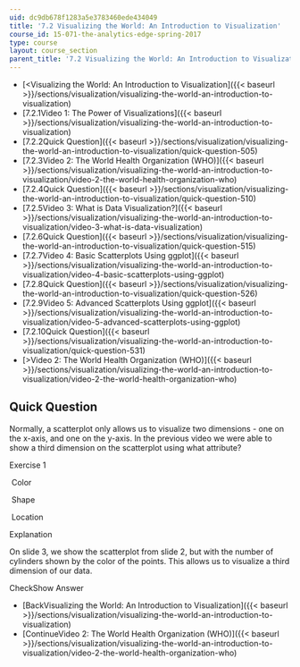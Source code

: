 ```yaml
---
uid: dc9db678f1283a5e3783460ede434049
title: '7.2 Visualizing the World: An Introduction to Visualization'
course_id: 15-071-the-analytics-edge-spring-2017
type: course
layout: course_section
parent_title: '7.2 Visualizing the World: An Introduction to Visualization'
---
```


*   [<Visualizing the World: An Introduction to Visualization]({{< baseurl >}}/sections/visualization/visualizing-the-world-an-introduction-to-visualization)
*   [7.2.1Video 1: The Power of Visualizations]({{< baseurl >}}/sections/visualization/visualizing-the-world-an-introduction-to-visualization)
*   [7.2.2Quick Question]({{< baseurl >}}/sections/visualization/visualizing-the-world-an-introduction-to-visualization/quick-question-505)
*   [7.2.3Video 2: The World Health Organization (WHO)]({{< baseurl >}}/sections/visualization/visualizing-the-world-an-introduction-to-visualization/video-2-the-world-health-organization-who)
*   [7.2.4Quick Question]({{< baseurl >}}/sections/visualization/visualizing-the-world-an-introduction-to-visualization/quick-question-510)
*   [7.2.5Video 3: What is Data Visualization?]({{< baseurl >}}/sections/visualization/visualizing-the-world-an-introduction-to-visualization/video-3-what-is-data-visualization)
*   [7.2.6Quick Question]({{< baseurl >}}/sections/visualization/visualizing-the-world-an-introduction-to-visualization/quick-question-515)
*   [7.2.7Video 4: Basic Scatterplots Using ggplot]({{< baseurl >}}/sections/visualization/visualizing-the-world-an-introduction-to-visualization/video-4-basic-scatterplots-using-ggplot)
*   [7.2.8Quick Question]({{< baseurl >}}/sections/visualization/visualizing-the-world-an-introduction-to-visualization/quick-question-526)
*   [7.2.9Video 5: Advanced Scatterplots Using ggplot]({{< baseurl >}}/sections/visualization/visualizing-the-world-an-introduction-to-visualization/video-5-advanced-scatterplots-using-ggplot)
*   [7.2.10Quick Question]({{< baseurl >}}/sections/visualization/visualizing-the-world-an-introduction-to-visualization/quick-question-531)
*   [\>Video 2: The World Health Organization (WHO)]({{< baseurl >}}/sections/visualization/visualizing-the-world-an-introduction-to-visualization/video-2-the-world-health-organization-who)

Quick Question
--------------

Normally, a scatterplot only allows us to visualize two dimensions - one on the x-axis, and one on the y-axis. In the previous video we were able to show a third dimension on the scatterplot using what attribute?

Exercise 1

&nbsp;Color&nbsp;

&nbsp;Shape&nbsp;

&nbsp;Location&nbsp;

Explanation

On slide 3, we show the scatterplot from slide 2, but with the number of cylinders shown by the color of the points. This allows us to visualize a third dimension of our data.

CheckShow Answer

*   [BackVisualizing the World: An Introduction to Visualization]({{< baseurl >}}/sections/visualization/visualizing-the-world-an-introduction-to-visualization)
*   [ContinueVideo 2: The World Health Organization (WHO)]({{< baseurl >}}/sections/visualization/visualizing-the-world-an-introduction-to-visualization/video-2-the-world-health-organization-who)